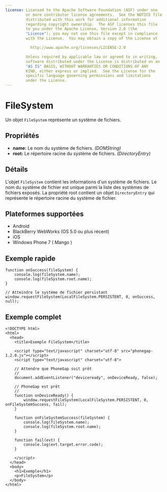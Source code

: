 ```yaml
---
license: Licensed to the Apache Software Foundation (ASF) under one
         or more contributor license agreements.  See the NOTICE file
         distributed with this work for additional information
         regarding copyright ownership.  The ASF licenses this file
         to you under the Apache License, Version 2.0 (the
         "License"); you may not use this file except in compliance
         with the License.  You may obtain a copy of the License at

           http://www.apache.org/licenses/LICENSE-2.0

         Unless required by applicable law or agreed to in writing,
         software distributed under the License is distributed on an
         "AS IS" BASIS, WITHOUT WARRANTIES OR CONDITIONS OF ANY
         KIND, either express or implied.  See the License for the
         specific language governing permissions and limitations
         under the License.
---
```


FileSystem
==========

Un objet `FileSystem` représente un système de fichiers.

Propriétés
----------

- __name:__ Le nom du système de fichiers. _(DOMString)_
- __root:__ Le répertoire racine du système de fichiers. _(DirectoryEntry)_

Détails
-------

L'objet `FileSystem` contient les informations d'un système de fichiers. Le nom du système de fichier est unique parmi la liste des systèmes de fichiers exposés.  La propriété root contient un objet `DirectoryEntry` qui représente le répertoire racine du système de fichier.

Plateformes supportées
----------------------

- Android
- BlackBerry WebWorks (OS 5.0 ou plus récent)
- iOS
- Windows Phone 7 ( Mango )

Exemple rapide
--------------

	function onSuccess(fileSystem) {
		console.log(fileSystem.name);
		console.log(fileSystem.root.name);
	}
	
	// Atteindre le système de fichier persistant
	window.requestFileSystem(LocalFileSystem.PERSISTENT, 0, onSuccess, null);

Exemple complet
---------------

    <!DOCTYPE html>
    <html>
      <head>
        <title>Exemple FileSystem</title>

        <script type="text/javascript" charset="utf-8" src="phonegap-1.2.0.js"></script>
        <script type="text/javascript" charset="utf-8">

        // Attendre que PhoneGap soit prêt
        //
        document.addEventListener("deviceready", onDeviceReady, false);

        // PhoneGap est prêt
        //
        function onDeviceReady() {
			window.requestFileSystem(LocalFileSystem.PERSISTENT, 0, onFileSystemSuccess, fail);
        }

		function onFileSystemSuccess(fileSystem) {
			console.log(fileSystem.name);
			console.log(fileSystem.root.name);
		}
		
		function fail(evt) {
			console.log(evt.target.error.code);
		}
		
        </script>
      </head>
      <body>
        <h1>Exemple</h1>
        <p>FileSystem</p>
      </body>
    </html>
